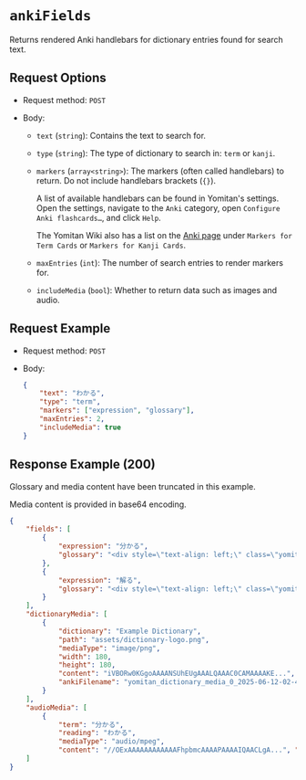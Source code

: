 # `ankiFields`

Returns rendered Anki handlebars for dictionary entries found for search text.

## Request Options

- Request method: `POST`

- Body:

    - `text` (`string`): Contains the text to search for.

    - `type` (`string`): The type of dictionary to search in: `term` or `kanji`.

    - `markers` (`array<string>`): The markers (often called handlebars) to return. Do not include handlebars brackets (`{}`).

        A list of available handlebars can be found in Yomitan's settings. Open the settings, navigate to the `Anki` category, open `Configure Anki flashcards…`, and click `Help`.

        The Yomitan Wiki also has a list on the [Anki page](https://yomitan.wiki/anki/) under `Markers for Term Cards` or `Markers for Kanji Cards`.

    - `maxEntries` (`int`): The number of search entries to render markers for.

    - `includeMedia` (`bool`): Whether to return data such as images and audio.

## Request Example

- Request method: `POST`

- Body:
    ```json
    {
        "text": "わかる",
        "type": "term",
        "markers": ["expression", "glossary"],
        "maxEntries": 2,
        "includeMedia": true
    }
    ```

## Response Example (200)

Glossary and media content have been truncated in this example.

Media content is provided in base64 encoding.

```json
{
    "fields": [
        {
            "expression": "分かる",
            "glossary": "<div style=\"text-align: left;\" class=\"yomitan-glossary\"><i>(priority form, ★, Jitendex.org [2025-05-13])</i> <span><ul style=\"list-style-type:&quot;＊&quot;\" lang=\"ja\"><li><span title=\"Godan verb with 'ru' ending\"..."
        },
        {
            "expression": "解る",
            "glossary": "<div style=\"text-align: left;\" class=\"yomitan-glossary\"><i>(priority form, ★, Jitendex.org [2025-05-13])</i> <span><ul style=\"list-style-type:&quot;＊&quot;\" lang=\"ja\"><li><span title=\"Godan verb with 'ru' ending\"..."
        }
    ],
    "dictionaryMedia": [
        {
            "dictionary": "Example Dictionary",
            "path": "assets/dictionary-logo.png",
            "mediaType": "image/png",
            "width": 180,
            "height": 180,
            "content": "iVBORw0KGgoAAAANSUhEUgAAALQAAAC0CAMAAAAKE...",
            "ankiFilename": "yomitan_dictionary_media_0_2025-06-12-02-45-04-307.png"
        }
    ],
    "audioMedia": [
        {
            "term": "分かる",
            "reading": "わかる",
            "mediaType": "audio/mpeg",
            "content": "//OExAAAAAAAAAAAAFhpbmcAAAAPAAAAIQAACLgA...", "ankiFilename": "yomitan_audio_2025-06-12-04-12-35-107.mp3"}
    ]
}
```
